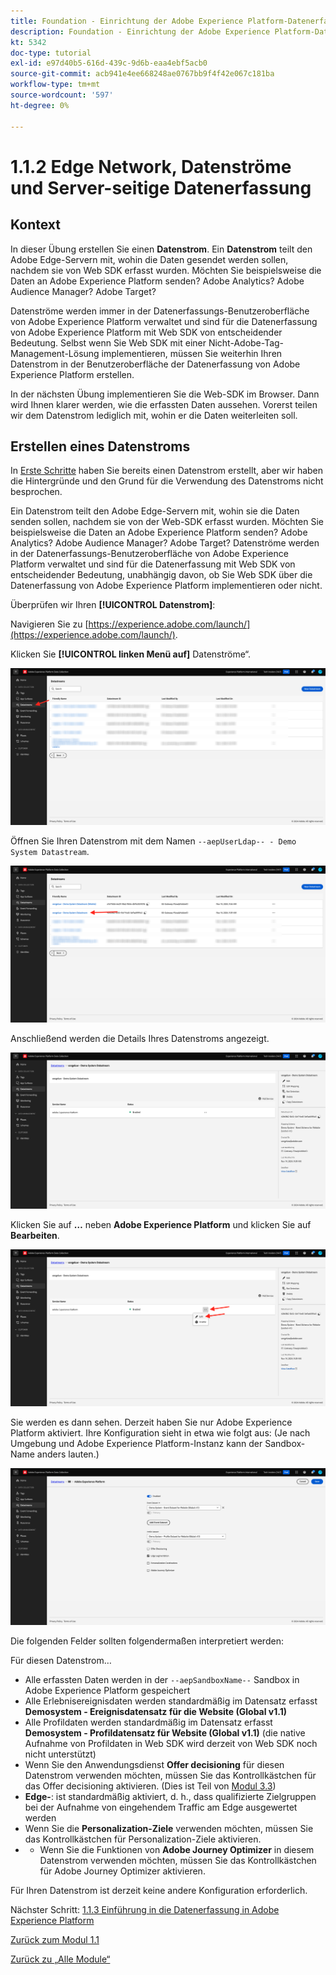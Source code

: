 ```yaml
---
title: Foundation - Einrichtung der Adobe Experience Platform-Datenerfassung und der Web-SDK-Erweiterung - Edge Network, Datenströme und Server-seitige Datenerfassung
description: Foundation - Einrichtung der Adobe Experience Platform-Datenerfassung und der Web-SDK-Erweiterung - Edge Network, Datenströme und Server-seitige Datenerfassung
kt: 5342
doc-type: tutorial
exl-id: e97d40b5-616d-439c-9d6b-eaa4ebf5acb0
source-git-commit: acb941e4ee668248ae0767bb9f4f42e067c181ba
workflow-type: tm+mt
source-wordcount: '597'
ht-degree: 0%

---
```


# 1.1.2 Edge Network, Datenströme und Server-seitige Datenerfassung

## Kontext

In dieser Übung erstellen Sie einen **Datenstrom**. Ein **Datenstrom** teilt den Adobe Edge-Servern mit, wohin die Daten gesendet werden sollen, nachdem sie von Web SDK erfasst wurden. Möchten Sie beispielsweise die Daten an Adobe Experience Platform senden? Adobe Analytics? Adobe Audience Manager? Adobe Target?

Datenströme werden immer in der Datenerfassungs-Benutzeroberfläche von Adobe Experience Platform verwaltet und sind für die Datenerfassung von Adobe Experience Platform mit Web SDK von entscheidender Bedeutung. Selbst wenn Sie Web SDK mit einer Nicht-Adobe-Tag-Management-Lösung implementieren, müssen Sie weiterhin Ihren Datenstrom in der Benutzeroberfläche der Datenerfassung von Adobe Experience Platform erstellen.

In der nächsten Übung implementieren Sie die Web-SDK im Browser. Dann wird Ihnen klarer werden, wie die erfassten Daten aussehen. Vorerst teilen wir dem Datenstrom lediglich mit, wohin er die Daten weiterleiten soll.

## Erstellen eines Datenstroms

In [Erste Schritte](./../../../modules/gettingstarted/gettingstarted/ex2.md) haben Sie bereits einen Datenstrom erstellt, aber wir haben die Hintergründe und den Grund für die Verwendung des Datenstroms nicht besprochen.

Ein Datenstrom teilt den Adobe Edge-Servern mit, wohin sie die Daten senden sollen, nachdem sie von der Web-SDK erfasst wurden. Möchten Sie beispielsweise die Daten an Adobe Experience Platform senden? Adobe Analytics? Adobe Audience Manager? Adobe Target? Datenströme werden in der Datenerfassungs-Benutzeroberfläche von Adobe Experience Platform verwaltet und sind für die Datenerfassung mit Web SDK von entscheidender Bedeutung, unabhängig davon, ob Sie Web SDK über die Datenerfassung von Adobe Experience Platform implementieren oder nicht.

Überprüfen wir Ihren **[!UICONTROL Datenstrom]**:

Navigieren Sie zu [https://experience.adobe.com/launch/](https://experience.adobe.com/launch/).

Klicken Sie **[!UICONTROL linken Menü auf]** Datenströme“.

![Klicken Sie im linken Navigationsbereich auf das Datenstrom -Symbol](./images/edgeconfig1.png)

Öffnen Sie Ihren Datenstrom mit dem Namen `--aepUserLdap-- - Demo System Datastream`.

![Benennen Sie den Datenstrom und speichern Sie ihn](./images/edgeconfig2.png)

Anschließend werden die Details Ihres Datenstroms angezeigt.

![Benennen Sie den Datenstrom und speichern Sie ihn](./images/edgecfg1.png)

Klicken Sie auf **…** neben **Adobe Experience Platform** und klicken Sie auf **Bearbeiten**.

![Benennen Sie den Datenstrom und speichern Sie ihn](./images/edgecfg1a.png)

Sie werden es dann sehen. Derzeit haben Sie nur Adobe Experience Platform aktiviert. Ihre Konfiguration sieht in etwa wie folgt aus: (Je nach Umgebung und Adobe Experience Platform-Instanz kann der Sandbox-Name anders lauten.)

![Benennen Sie den Datenstrom und speichern Sie ihn](./images/edgecfg2.png)

Die folgenden Felder sollten folgendermaßen interpretiert werden:

Für diesen Datenstrom…

- Alle erfassten Daten werden in der `--aepSandboxName--` Sandbox in Adobe Experience Platform gespeichert
- Alle Erlebnisereignisdaten werden standardmäßig im Datensatz erfasst **Demosystem - Ereignisdatensatz für die Website (Global v1.1)**
- Alle Profildaten werden standardmäßig im Datensatz erfasst **Demosystem - Profildatensatz für Website (Global v1.1)** (die native Aufnahme von Profildaten in Web SDK wird derzeit von Web SDK noch nicht unterstützt)
- Wenn Sie den Anwendungsdienst **Offer decisioning** für diesen Datenstrom verwenden möchten, müssen Sie das Kontrollkästchen für das Offer decisioning aktivieren. (Dies ist Teil von [Modul 3.3](./../../../modules/ajo-b2c/module3.3/offer-decisioning.md))
- **Edge-**: ist standardmäßig aktiviert, d. h., dass qualifizierte Zielgruppen bei der Aufnahme von eingehendem Traffic am Edge ausgewertet werden
- Wenn Sie die **Personalization-Ziele** verwenden möchten, müssen Sie das Kontrollkästchen für Personalization-Ziele aktivieren.
- 
   - Wenn Sie die Funktionen von **Adobe Journey Optimizer** in diesem Datenstrom verwenden möchten, müssen Sie das Kontrollkästchen für Adobe Journey Optimizer aktivieren.


Für Ihren Datenstrom ist derzeit keine andere Konfiguration erforderlich.

Nächster Schritt: [1.1.3 Einführung in die Datenerfassung in Adobe Experience Platform](./ex3.md)

[Zurück zum Modul 1.1](./data-ingestion-launch-web-sdk.md)

[Zurück zu „Alle Module“](./../../../overview.md)

